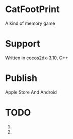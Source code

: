 # CatFootPrint
A kind of memory game  
# Support
Written in cocos2dx-3.10, C++
# Publish
Apple Store And Android
# TODO
  1.
  2.
